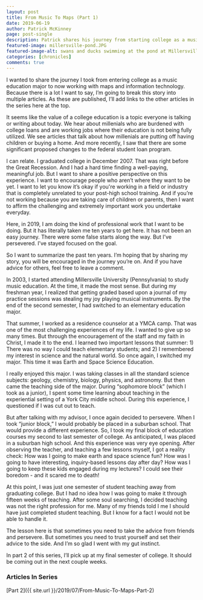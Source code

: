 ```yaml
---
layout: post
title: From Music To Maps (Part 1)
date: 2019-06-19
author: Patrick McKinney
page: post-single
description: Patrick shares his journey from starting college as a music education major to realizing he did not want to teach.  Sometimes you should take other people's advice.  But other times you must trust your instinct. This is a multi-part series.
featured-image: millersville-pond.JPG
featured-image-alt: swans and ducks swimming at the pond at Millersville University
categories: [chronicles]
comments: true
---
```


I wanted to share the journey I took from entering college as a music education major to now working with maps and information technology.  Because there is a lot I want to say, I’m going to break this story into multiple articles.  As these are published, I’ll add links to the other articles in the series here at the top.

It seems like the value of a college education is a topic everyone is talking or writing about today.  We hear about millenials who are burdened with college loans and are working jobs where their education is not being fully utilized.  We see articles that talk about how millenials are putting off having children or buying a home.  And more recently, I saw that there are some significant proposed changes to the federal student loan program.

I can relate.  I graduated college in December 2007.  That was right before the Great Recession.  And I had a hard time finding a well-paying, meaningful job.  But I want to share a positive perspective on this experience.  I want to encourage people who aren’t where they want to be yet.  I want to let you know it’s okay if you're working in a field or industry that is completely unrelated to your post-high school training.  And if you’re not working because you are taking care of children or parents, then I want to affirm the challenging and extremely important work you undertake everyday.  

Here, in 2019, I am doing the kind of professional work that I want to be doing.  But it has literally taken me ten years to get here.  It has not been an easy journey.  There were some false starts along the way.  But I’ve persevered.  I’ve stayed focused on the goal.  

So I want to summarize the past ten years.  I’m hoping that by sharing my story, you will be encouraged in the journey you’re on.  And if you have advice for others, feel free to leave a comment.

In 2003, I started attending Millersville University (Pennsylvania) to study music education.  At the time, it made the most sense.  But during my freshman year, I realized that getting graded based upon a journal of my practice sessions was stealing my joy playing musical instruments.  By the end of the second semester, I had switched to an elementary education major.

That summer, I worked as a residence counselor at a YMCA camp.  That was one of the most challenging experiences of my life.  I wanted to give up so many times.  But through the encouragement of the staff and my faith in Christ, I made it to the end.  I learned two important lessons that summer: 1) There was no way I could teach elementary students; and 2) I remembered my interest in science and the natural world.  So once again, I switched my major.  This time it was Earth and Space Science Education.

I really enjoyed this major.  I was taking classes in all the standard science subjects: geology, chemistry, biology, physics, and astronomy.  But then came the teaching side of the major.  During “sophomore block” (which I took as a junior), I spent some time learning about teaching in the experiential setting of a York City middle school.  During this experience, I questioned if I was cut out to teach.

But after talking with my advisor, I once again decided to persevere.  When I took “junior block,” I would probably be placed in a suburban school.  That would provide a different experience.  So,  I took my final block of education courses my second to last semester of college.  As anticipated, I was placed in a suburban high school.  And this experience was very eye opening.  After observing the teacher, and teaching a few lessons myself, I got a reality check: How was I going to make earth and space science fun?  How was I going to have interesting, inquiry-based lessons day after day?  How was I going to keep these kids engaged during my lectures?  I could see their boredom - and it scared me to death!

At this point, I was just one semester of student teaching away from graduating college.  But I had no idea how I was going to make it through fifteen weeks of teaching.  After some soul searching, I decided teaching was not the right profession for me.  Many of my friends told I me I should have just completed student teaching.  But I know for a fact I would not be able to handle it.  

The lesson here is that sometimes you need to take the advice from friends and persevere.  But sometimes you need to trust yourself and set their advice to the side.  And I’m so glad I went with my gut instinct.

In part 2 of this series, I’ll pick up at my final semester of college.  It should be coming out in the next couple weeks.

### Articles In Series
[Part 2]({{ site.url }}/2019/07/From-Music-To-Maps-Part-2)